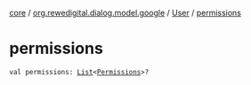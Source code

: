 [core](../../index.md) / [org.rewedigital.dialog.model.google](../index.md) / [User](index.md) / [permissions](./permissions.md)

# permissions

`val permissions: `[`List`](https://kotlinlang.org/api/latest/jvm/stdlib/kotlin.collections/-list/index.html)`<`[`Permissions`](../-permissions/index.md)`>?`